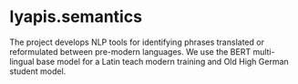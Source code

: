 # lyapis.semantics
The project develops NLP tools for identifying phrases translated or reformulated between pre-modern languages. We use the BERT multi-lingual base model for a Latin teach modern training and Old High German student model.
